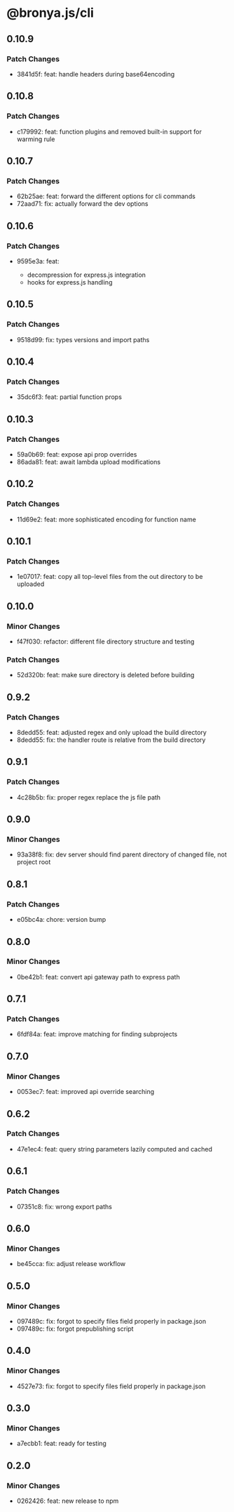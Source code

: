 # @bronya.js/cli

## 0.10.9

### Patch Changes

- 3841d5f: feat: handle headers during base64encoding

## 0.10.8

### Patch Changes

- c179992: feat: function plugins and removed built-in support for warming rule

## 0.10.7

### Patch Changes

- 62b25ae: feat: forward the different options for cli commands
- 72aad71: fix: actually forward the dev options

## 0.10.6

### Patch Changes

- 9595e3a: feat:

  - decompression for express.js integration
  - hooks for express.js handling

## 0.10.5

### Patch Changes

- 9518d99: fix: types versions and import paths

## 0.10.4

### Patch Changes

- 35dc6f3: feat: partial function props

## 0.10.3

### Patch Changes

- 59a0b69: feat: expose api prop overrides
- 86ada81: feat: await lambda upload modifications

## 0.10.2

### Patch Changes

- 11d69e2: feat: more sophisticated encoding for function name

## 0.10.1

### Patch Changes

- 1e07017: feat: copy all top-level files from the out directory to be uploaded

## 0.10.0

### Minor Changes

- f47f030: refactor: different file directory structure and testing

### Patch Changes

- 52d320b: feat: make sure directory is deleted before building

## 0.9.2

### Patch Changes

- 8dedd55: feat: adjusted regex and only upload the build directory
- 8dedd55: fix: the handler route is relative from the build directory

## 0.9.1

### Patch Changes

- 4c28b5b: fix: proper regex replace the js file path

## 0.9.0

### Minor Changes

- 93a38f8: fix: dev server should find parent directory of changed file, not project root

## 0.8.1

### Patch Changes

- e05bc4a: chore: version bump

## 0.8.0

### Minor Changes

- 0be42b1: feat: convert api gateway path to express path

## 0.7.1

### Patch Changes

- 6fdf84a: feat: improve matching for finding subprojects

## 0.7.0

### Minor Changes

- 0053ec7: feat: improved api override searching

## 0.6.2

### Patch Changes

- 47e1ec4: feat: query string parameters lazily computed and cached

## 0.6.1

### Patch Changes

- 07351c8: fix: wrong export paths

## 0.6.0

### Minor Changes

- be45cca: fix: adjust release workflow

## 0.5.0

### Minor Changes

- 097489c: fix: forgot to specify files field properly in package.json
- 097489c: fix: forgot prepublishing script

## 0.4.0

### Minor Changes

- 4527e73: fix: forgot to specify files field properly in package.json

## 0.3.0

### Minor Changes

- a7ecbb1: feat: ready for testing

## 0.2.0

### Minor Changes

- 0262426: feat: new release to npm
